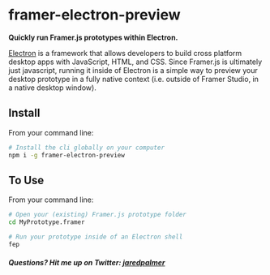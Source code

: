 # framer-electron-preview

**Quickly run Framer.js prototypes within Electron.**

[Electron](http://electron.atom.io/) is a framework that allows developers to build cross platform desktop apps with JavaScript, HTML, and CSS. Since Framer.js is ultimately just javascript, running it inside of Electron is a simple way to preview your desktop prototype in a fully native context (i.e. outside of Framer Studio, in a native desktop window).

## Install
From your command line:
```bash
# Install the cli globally on your computer
npm i -g framer-electron-preview
```

## To Use
From your command line:
```bash
# Open your (existing) Framer.js prototype folder
cd MyPrototype.framer

# Run your prototype inside of an Electron shell 
fep
```

##### Questions? Hit me up on Twitter: <a href="https://twitter.com/jaredpalmer">jaredpalmer</a>
